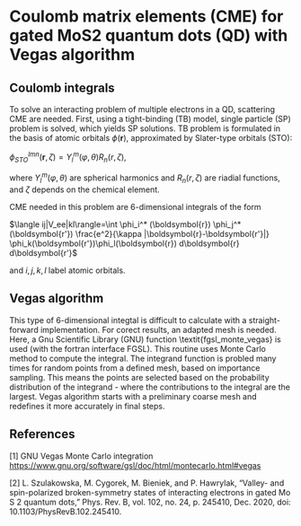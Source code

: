 # Coulomb matrix elements (CME) for gated MoS2 quantum dots (QD) with Vegas algorithm

## Coulomb integrals

To solve an interacting problem of multiple electrons in a QD, scattering CME are needed. First, using a tight-binding (TB) model, single particle (SP) problem is solved, 
which yields SP solutions. TB problem is formulated in the basis of atomic orbitals $\phi(\boldsymbol{r})$, approximated by Slater-type orbitals (STO):

$\phi_{STO}^{lmn}(\boldsymbol{r},\zeta)=Y_l^m(\varphi,\theta)R_n(r,\zeta)$,

where $Y_l^m(\varphi,\theta)$ are spherical harmonics and $R_n(r,\zeta)$ are riadial functions, and $\zeta$ depends on the chemical element.

CME needed in this problem are 6-dimensional integrals of the form

$\langle ij|V_ee|kl\rangle=\int \phi_i^* (\boldsymbol{r}) \phi_j^* (\boldsymbol{r'}) \frac{e^2}{\kappa |\boldsymbol{r}-\boldsymbol{r'}|} \phi_k(\boldsymbol{r'})\phi_l(\boldsymbol{r}) d\boldsymbol{r} d\boldsymbol{r'}$

and $i,j,k,l$ label atomic orbitals.

## Vegas algorithm

This type of 6-dimensional integtal is difficult to calculate with a straight-forward implementation. For corect results, an adapted mesh is needed. Here,
a Gnu Scientific Library (GNU) function \textit{fgsl_monte_vegas} is used (with the fortran interface FGSL). This routine uses Monte Carlo method to compute the integral.
The integrand function is probled many times for random points from a defined mesh, based on importance sampling. This means the points are selected 
based on the probability distribution of the integrand - where the contributions to the integral are the largest. Vegas algorithm starts with a preliminary coarse mesh
and redefines it more accurately in final steps.

## References

[1] GNU Vegas Monte Carlo integration https://www.gnu.org/software/gsl/doc/html/montecarlo.html#vegas

[2] L. Szulakowska, M. Cygorek, M. Bieniek, and P. Hawrylak, “Valley- and spin-polarized broken-symmetry states of interacting electrons in gated Mo S 2 quantum dots,” 
Phys. Rev. B, vol. 102, no. 24, p. 245410, Dec. 2020, doi: 10.1103/PhysRevB.102.245410.

